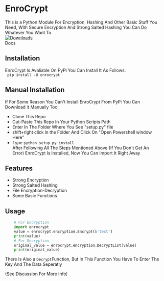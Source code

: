 # EnroCrypt
This is a Python Module For Encryption, Hashing And Other Basic Stuff You Need, With Secure Encryption And Strong Salted Hashing You Can Do Whatever You Want To <br> 
[![Downloads](https://static.pepy.tech/personalized-badge/enrocrypt?period=total&units=international_system&left_color=yellow&right_color=red&left_text=Downloads)](https://pepy.tech/project/enrocrypt)
                                            <br><a herf='https://morgan-phoenix.github.io/EnroCrypt/docs'>Docs</a>
## Installation
EnroCrypt Is Avaliable On <a style="text-decoration:none;" herf="https://pypi.org/projects/enrocrypt">PyPi </a>You Can Install It As Follows:<br>
```` pip install -U enrocrypt````
## Manual Installation 
If For Some Reason You Can't Install EnroCrypt From PyPi You Can Download It Manually Too:
* Clone This Repo 
* Cut-Paste This Repo In Your Python Scripts Path
* Enter In The Folder Where You See "setup.py" file
* shift+right click in the Folder And Click On "Open Powershell window Here"
* Type `python setup.py install`<br>
After Following All The Steps Mentioned Above (If You Don't Get An Error) EnroCrypt Is Installed, Now You Can Import It Right Away
## Features
* Strong Encryption
* Strong Salted Hashing
* File Encryption-Decryption
* Some Basic Functions
## Usage 
```python
    # For Encryption
    import enrocrypt
    value = enrocrypt.encryption.Encrypt(b'text')
    print(value)
    # For Decryption
    original_value = enrocrypt.encryption.DecryptList(value)
    print(original_value)
```
There Is Also a `Decrypt`Function, But In This Function You Have To Enter The Key And The Data Seperatly

(See Discussion For More Info)
